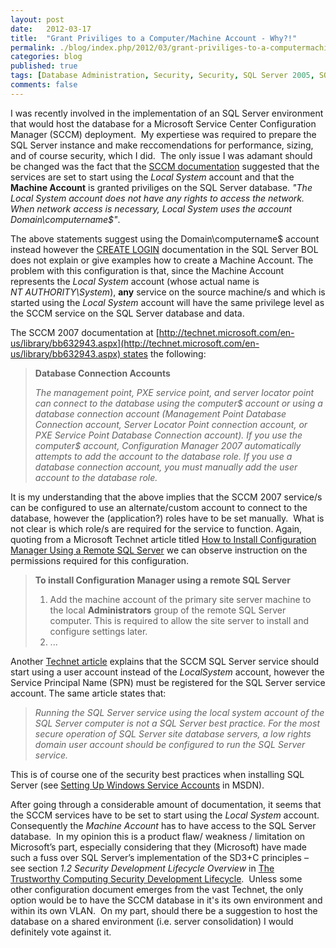 ```yaml
---
layout: post
date:   2012-03-17
title:  "Grant Priviliges to a Computer/Machine Account - Why?!"
permalink: ./blog/index.php/2012/03/grant-priviliges-to-a-computermachine-account-why/
categories: blog
published: true
tags: [Database Administration, Security, Security, SQL Server 2005, SQL Server 2008, SQL Server 2008 R2, SCCM, Architecture]
comments: false
---
```

I was recently involved in the implementation of an SQL Server environment that would host the database for a Microsoft Service Center Configuration Manager (SCCM) deployment.  My expertiese was required to prepare the SQL Server instance and make reccomendations for performance, sizing, and of course security, which I did.  The only issue I was adamant should be changed was the fact that the [SCCM documentation](http://technet.microsoft.com/en-us/library/bb680595.aspx "About the Local System Account/Computer$ in Configuration Manager") suggested that the services are set to start using the _Local System_ account and that the **Machine Account** is granted priviliges on the SQL Server database. _"The Local System account does not have any rights to access the network. When network access is necessary, Local System uses the account Domain\\computername$"_.

The above statements suggest using the Domain\\computername$ account instead however the [CREATE LOGIN](http://msdn.microsoft.com/en-us/library/ms189751.aspx "CREATE LOGIN (Transact-SQL)") documentation in the SQL Server BOL does not explain or give examples how to create a Machine Account. The problem with this configuration is that, since the Machine Account represents the _Local System_ account (whose actual name is _NT AUTHORITY\System_), **any** service on the source machine/s and which is started using the _Local System_ account will have the same privilege level as the SCCM service on the SQL Server database and data. 

The SCCM 2007 documentation at [http://technet.microsoft.com/en-us/library/bb632943.aspx](http://technet.microsoft.com/en-us/library/bb632943.aspx) states the following:

> **Database Connection Accounts**
>
> _The management point, PXE service point, and server locator point can connect to the database using the computer$ account or using a database connection account (Management Point Database Connection account, Server Locator Point connection account, or PXE Service Point Database Connection account). If you use the computer$ account, Configuration Manager 2007 automatically attempts to add the account to the database role. If you use a database connection account, you must manually add the user account to the database role._

It is my understanding that the above implies that the SCCM 2007 service/s can be configured to use an alternate/custom account to connect to the database, however the (application?) roles have to be set manually.  What is not clear is which role/s are required for the service to function. Again, quoting from a Microsoft Technet article titled [How to Install Configuration Manager Using a Remote SQL Server](http://technet.microsoft.com/en-us/library/bb693554.aspx "How to Install Configuration Manager Using a Remote SQL Server") we can observe instruction on the permissions required for this configuration.

> **To install Configuration Manager using a remote SQL Server**
>
> 1. Add the machine account of the primary site server machine to the local **Administrators** group of the remote SQL Server computer. This is required to allow the site server to install and configure settings later.
> 2. ...

Another [Technet article](http://technet.microsoft.com/en-us/library/bb735885.aspx "How to Configure an SPN for SQL Server Site Database Servers") explains that the SCCM SQL Server service should start using a user account instead of the _LocalSystem_ account, however the Service Principal Name (SPN) must be registered for the SQL Server service account. The same article states that: 

> _Running the SQL Server service using the local system account of the SQL Server computer is not a SQL Server best practice. For the most secure operation of SQL Server site database servers, a low rights domain user account should be configured to run the SQL Server service._

This is of course one of the security best practices when installing SQL Server (see [Setting Up Windows Service Accounts](http://msdn.microsoft.com/en-us/library/ms143504.aspx "Setting Up Windows Service Accounts") in MSDN).

After going through a considerable amount of documentation, it seems that the SCCM services have to be set to start using the _Local System_ account.  Consequently the _Machine Account_ has to have access to the SQL Server database.  In my opinion this is a product flaw/ weakness / limitation on Microsoft’s part, especially considering that they (Microsoft) have made such a fuss over SQL Server’s implementation of the SD3+C principles – see section _1.2 Security Development Lifecycle Overview_ in [The Trustworthy Computing Security Development Lifecycle](http://msdn.microsoft.com/en-us/library/ms995349.aspx "The Trustworthy Computing Security Development Lifecycle").  Unless some other configuration document emerges from the vast Technet, the only option would be to have the SCCM database in it's its own environment and within its own VLAN.  On my part, should there be a suggestion to host the database on a shared environment (i.e. server consolidation) I would definitely vote against it.

